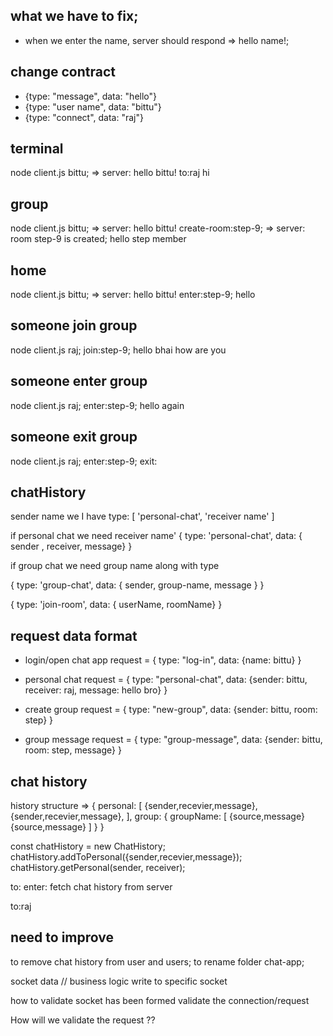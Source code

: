 ## what we have to fix;
- when we enter the name, server should respond => hello name!;

## change contract 
- {type: "message", data: "hello"}
- {type: "user name", data: "bittu"}
- {type: "connect", data: "raj"}

## terminal 
node client.js bittu;
=> server: hello bittu!
to:raj
hi

## group 
node client.js bittu;
=> server: hello bittu!
create-room:step-9;
=> server: room step-9 is created;
hello step member

## home
node client.js bittu;
=> server: hello bittu!
enter:step-9;
hello 

## someone join group
node client.js raj;
join:step-9;
hello bhai
how are you

## someone enter group
node client.js raj;
enter:step-9;
hello again

## someone exit group
node client.js raj;
enter:step-9;
exit:

## chatHistory
sender name we I have 
type: [
  'personal-chat',
  'receiver name'
]

if personal chat we need receiver name'
{
  type: 'personal-chat',
  data: { sender , receiver, message}
}

if group chat we need group name along with type

{
  type: 'group-chat',
  data: {
    sender,
    group-name,
    message
  }
}

{
  type: 'join-room',
  data: { userName, roomName}
}


## request data format
- login/open chat app
request = {
  type: "log-in",
  data: {name: bittu}
  }

- personal chat
request = {
  type: "personal-chat",
  data: {sender: bittu, receiver: raj, message: hello bro}
  }

- create group
request = {
  type: "new-group",
  data: {sender: bittu, room: step}
  }

- group message
request = {
  type: "group-message",
  data: {sender: bittu, room: step, message}
  }

## chat history
history structure => {
  personal: [
    {sender,recevier,message},
    {sender,recevier,message},
  ],
  group: {
    groupName: [
    {source,message}
    {source,message}
    ]
  }
}

const chatHistory = new ChatHistory;
chatHistory.addToPersonal({sender,recevier,message});
chatHistory.getPersonal(sender, receiver);


to:
enter:
fetch chat history from server


to:raj

## need to improve 
to remove chat history from user and users;
to rename folder chat-app;

socket 
data // business logic
write to specific socket

how to validate 
socket has been formed
validate the connection/request

How will we validate the request ??
